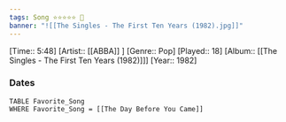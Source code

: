 ```yaml
---
tags: Song ⭐⭐⭐⭐⭐ 💛
banner: "![[The Singles - The First Ten Years (1982).jpg]]"
---
```

[Time:: 5:48]
[Artist:: [[ABBA]] ]
[Genre:: Pop]
[Played:: 18]
[Album:: [[The Singles - The First Ten Years (1982)]]]
[Year:: 1982]
### Dates
````dataview
TABLE Favorite_Song
WHERE Favorite_Song = [[The Day Before You Came]]
````